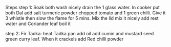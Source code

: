 Steps
step 1: Soak both wash nicely drain the 1 glass water. 
In cooker put both Dal add salt turmeric powder chopped tomato and 1 green chilli.
Give it 3 whistle then slow the flame for 5 mins. 
Mix the lid mix it nicely add rest water and Coriander leaf boil it

step 2: Fir Tadka: heat Tadka pan add oil add cumin and mustard seed green curry leaf. 
When it crackels add Red chilli powder
